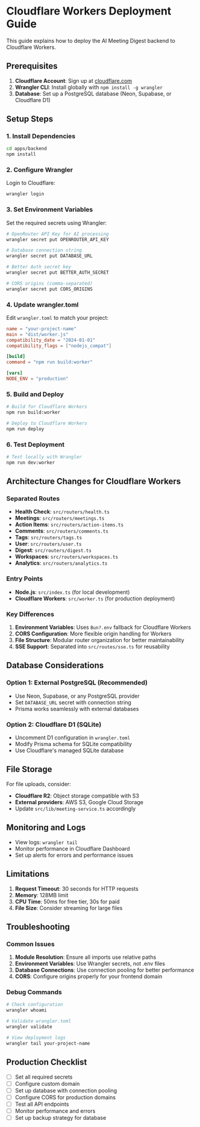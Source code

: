 # Cloudflare Workers Deployment Guide

This guide explains how to deploy the AI Meeting Digest backend to Cloudflare Workers.

## Prerequisites

1. **Cloudflare Account**: Sign up at [cloudflare.com](https://cloudflare.com)
2. **Wrangler CLI**: Install globally with `npm install -g wrangler`
3. **Database**: Set up a PostgreSQL database (Neon, Supabase, or Cloudflare D1)

## Setup Steps

### 1. Install Dependencies

```bash
cd apps/backend
npm install
```

### 2. Configure Wrangler

Login to Cloudflare:
```bash
wrangler login
```

### 3. Set Environment Variables

Set the required secrets using Wrangler:

```bash
# OpenRouter API Key for AI processing
wrangler secret put OPENROUTER_API_KEY

# Database connection string
wrangler secret put DATABASE_URL

# Better Auth secret key
wrangler secret put BETTER_AUTH_SECRET

# CORS origins (comma-separated)
wrangler secret put CORS_ORIGINS
```

### 4. Update wrangler.toml

Edit `wrangler.toml` to match your project:

```toml
name = "your-project-name"
main = "dist/worker.js"
compatibility_date = "2024-01-01"
compatibility_flags = ["nodejs_compat"]

[build]
command = "npm run build:worker"

[vars]
NODE_ENV = "production"
```

### 5. Build and Deploy

```bash
# Build for Cloudflare Workers
npm run build:worker

# Deploy to Cloudflare Workers
npm run deploy
```

### 6. Test Deployment

```bash
# Test locally with Wrangler
npm run dev:worker
```

## Architecture Changes for Cloudflare Workers

### Separated Routes
- **Health Check**: `src/routers/health.ts`
- **Meetings**: `src/routers/meetings.ts`
- **Action Items**: `src/routers/action-items.ts`
- **Comments**: `src/routers/comments.ts`
- **Tags**: `src/routers/tags.ts`
- **User**: `src/routers/user.ts`
- **Digest**: `src/routers/digest.ts`
- **Workspaces**: `src/routers/workspaces.ts`
- **Analytics**: `src/routers/analytics.ts`

### Entry Points
- **Node.js**: `src/index.ts` (for local development)
- **Cloudflare Workers**: `src/worker.ts` (for production deployment)

### Key Differences

1. **Environment Variables**: Uses `Bun?.env` fallback for Cloudflare Workers
2. **CORS Configuration**: More flexible origin handling for Workers
3. **File Structure**: Modular router organization for better maintainability
4. **SSE Support**: Separated into `src/routes/sse.ts` for reusability

## Database Considerations

### Option 1: External PostgreSQL (Recommended)
- Use Neon, Supabase, or any PostgreSQL provider
- Set `DATABASE_URL` secret with connection string
- Prisma works seamlessly with external databases

### Option 2: Cloudflare D1 (SQLite)
- Uncomment D1 configuration in `wrangler.toml`
- Modify Prisma schema for SQLite compatibility
- Use Cloudflare's managed SQLite database

## File Storage

For file uploads, consider:
- **Cloudflare R2**: Object storage compatible with S3
- **External providers**: AWS S3, Google Cloud Storage
- Update `src/lib/meeting-service.ts` accordingly

## Monitoring and Logs

- View logs: `wrangler tail`
- Monitor performance in Cloudflare Dashboard
- Set up alerts for errors and performance issues

## Limitations

1. **Request Timeout**: 30 seconds for HTTP requests
2. **Memory**: 128MB limit
3. **CPU Time**: 50ms for free tier, 30s for paid
4. **File Size**: Consider streaming for large files

## Troubleshooting

### Common Issues

1. **Module Resolution**: Ensure all imports use relative paths
2. **Environment Variables**: Use Wrangler secrets, not .env files
3. **Database Connections**: Use connection pooling for better performance
4. **CORS**: Configure origins properly for your frontend domain

### Debug Commands

```bash
# Check configuration
wrangler whoami

# Validate wrangler.toml
wrangler validate

# View deployment logs
wrangler tail your-project-name
```

## Production Checklist

- [ ] Set all required secrets
- [ ] Configure custom domain
- [ ] Set up database with connection pooling
- [ ] Configure CORS for production domains
- [ ] Test all API endpoints
- [ ] Monitor performance and errors
- [ ] Set up backup strategy for database
